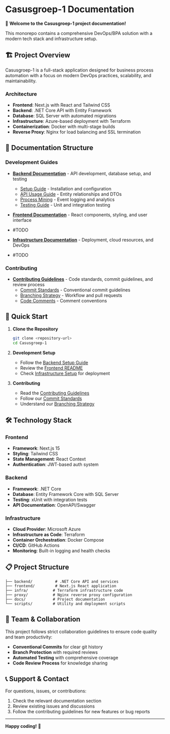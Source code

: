 # Casusgroep-1 Documentation

🤖 **Welcome to the Casusgroep-1 project documentation!**

This monorepo contains a comprehensive DevOps/BPA solution with a modern tech stack and infrastructure setup.

## 🏗️ Project Overview

Casusgroep-1 is a full-stack application designed for business process automation with a focus on modern DevOps practices, scalability, and maintainability.

### Architecture

- **Frontend**: Next.js with React and Tailwind CSS
- **Backend**: .NET Core API with Entity Framework
- **Database**: SQL Server with automated migrations
- **Infrastructure**: Azure-based deployment with Terraform
- **Containerization**: Docker with multi-stage builds
- **Reverse Proxy**: Nginx for load balancing and SSL termination

## 📖 Documentation Structure

### Development Guides

- **[Backend Documentation](./backend/)** - API development, database setup, and testing
  - [Setup Guide](./backend/setup/getting-started.md) - Installation and configuration
  - [API Usage Guide](./backend/api-usage/README.md) - Entity relationships and DTOs
  - [Process Mining](./backend/process-mining/README.md) - Event logging and analytics
  - [Testing Guide](./backend/test/README.md) - Unit and integration testing

- **[Frontend Documentation](./frontend/)** - React components, styling, and user interface
- #TODO

- **[Infrastructure Documentation](./infra/)** - Deployment, cloud resources, and DevOps
- #TODO

### Contributing

- **[Contributing Guidelines](./contributing/)** - Code standards, commit guidelines, and review process
  - [Commit Standards](./contributing/commits.md) - Conventional commit guidelines
  - [Branching Strategy](./contributing/branching.md) - Workflow and pull requests
  - [Code Comments](./contributing/comments.md) - Comment conventions

## 🚀 Quick Start

1. **Clone the Repository**

   ```bash
   git clone <repository-url>
   cd Casusgroep-1
   ```

2. **Development Setup**
   - Follow the [Backend Setup Guide](./backend/setup/getting-started.md)
   - Review the [Frontend README](./frontend/README.md)
   - Check [Infrastructure Setup](./infra/README.md) for deployment

3. **Contributing**
   - Read the [Contributing Guidelines](./contributing/README.md)
   - Follow our [Commit Standards](./contributing/commits.md)
   - Understand our [Branching Strategy](./contributing/branching.md)

## 🛠️ Technology Stack

### Frontend

- **Framework**: Next.js 15
- **Styling**: Tailwind CSS
- **State Management**: React Context
- **Authentication**: JWT-based auth system

### Backend

- **Framework**: .NET Core
- **Database**: Entity Framework Core with SQL Server
- **Testing**: xUnit with integration tests
- **API Documentation**: OpenAPI/Swagger

### Infrastructure

- **Cloud Provider**: Microsoft Azure
- **Infrastructure as Code**: Terraform
- **Container Orchestration**: Docker Compose
- **CI/CD**: GitHub Actions
- **Monitoring**: Built-in logging and health checks

## 📋 Project Structure

```plaintext
├── backend/          # .NET Core API and services
├── frontend/         # Next.js React application
├── infra/           # Terraform infrastructure code
├── proxy/           # Nginx reverse proxy configuration
├── docs/            # Project documentation
└── scripts/         # Utility and deployment scripts
```

## 🤝 Team & Collaboration

This project follows strict collaboration guidelines to ensure code quality and team productivity:

- **Conventional Commits** for clear git history
- **Branch Protection** with required reviews
- **Automated Testing** with comprehensive coverage
- **Code Review Process** for knowledge sharing

## 📞 Support & Contact

For questions, issues, or contributions:

1. Check the relevant documentation section
2. Review existing issues and discussions
3. Follow the contributing guidelines for new features or bug reports

---

**Happy coding!** 🚀

